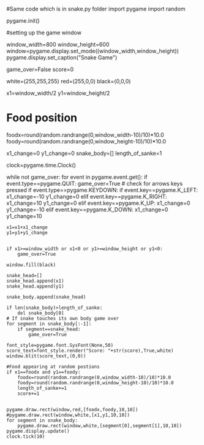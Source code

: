 #Same code which is in snake.py folder
import pygame
import random

pygame.init()

#setting up the game window

window_width=800
window_height=600
window=pygame.display.set_mode((window_width,window_height))
pygame.display.set_caption("Snake Game")

game_over=False
score=0

white=(255,255,255)
red=(255,0,0)
black=(0,0,0)

x1=window_width/2
y1=window_height/2

# Food position
foodx=round(random.randrange(0,window_width-10)/10)*10.0
foody=round(random.randrange(0,window_height-10)/10)*10.0

x1_change=0
y1_change=0
snake_body=[]
length_of_sanke=1


clock=pygame.time.Clock()

while not game_over:
    for event in pygame.event.get():
        if event.type==pygame.QUIT:
            game_over=True
        # check for arrows keys pressed
        if event.type==pygame.KEYDOWN:
            if event.key==pygame.K_LEFT:
                x1_change=-10
                y1_change=0
            elif event.key==pygame.K_RIGHT:
                x1_change=10
                y1_change=0
            elif event.key==pygame.K_UP:
                x1_change=0
                y1_change=-10
            elif event.key==pygame.K_DOWN:
                x1_change=0
                y1_change=10

    x1=x1+x1_change
    y1=y1+y1_change


    if x1>=window_width or x1<0 or y1>=window_height or y1<0:
        game_over=True

    window.fill(black)

    snake_head=[]
    snake_head.append(x1)
    snake_head.append(y1)

    snake_body.append(snake_head)

    if len(snake_body)>length_of_sanke:
        del snake_body[0]
    # If snake touches its own body game over
    for segment in snake_body[:-1]:
        if segment==snake_head:
            game_over=True

    font_style=pygame.font.SysFont(None,50)
    score_text=font_style.render("Score: "+str(score),True,white)
    window.blit(score_text,(0,0))

    #Food appearing at random postions
    if x1==foodx and y1==foody:
        foodx=round(random.randrange(0,window_width-10)/10)*10.0
        foody=round(random.randrange(0,window_height-10)/10)*10.0
        length_of_sanke+=1
        score+=1


    pygame.draw.rect(window,red,[foodx,foody,10,10])
    #pygame.draw.rect(window,white,[x1,y1,10,10])
    for segment in snake_body:
        pygame.draw.rect(window,white,[segment[0],segment[1],10,10])
    pygame.display.update()
    clock.tick(10)
